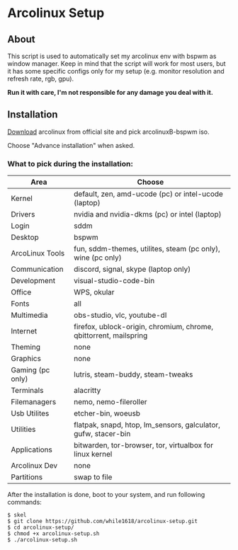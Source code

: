 # Arcolinux Setup

## About
This script is used to automatically set my arcolinux env with bspwm as window manager. Keep in mind that the script will work 
for most users, but it has some specific configs only for my setup (e.g. monitor resolution and refresh rate, rgb, gpu).

__Run it with care, I'm not responsible for any damage you deal with it.__

## Installation
[Download](https://www.arcolinux.info/downloads/) arcolinux from official site and pick arcolinuxB-bspwm iso.

Choose "Advance installation" when asked.

### What to pick during the installation:

| Area             | Choose                                                            |
| ---------------- | ----------------------------------------------------------------- |
| Kernel           | default, zen, amd-ucode (pc) or intel-ucode (laptop)              |
| Drivers          | nvidia and nvidia-dkms (pc) or intel (laptop)                     |
| Login            | sddm                                                              |
| Desktop          | bspwm                                                             |
| ArcoLinux Tools  | fun, sddm-themes, utilites, steam (pc only), wine (pc only)       |
| Communication    | discord, signal, skype (laptop only)                              |
| Development      | visual-studio-code-bin                                            |
| Office           | WPS, okular                                                       |
| Fonts            | all                                                               |
| Multimedia       | obs-studio, vlc, youtube-dl                                       |
| Internet         | firefox, ublock-origin, chromium, chrome, qbittorrent, mailspring |
| Theming          | none                                                              |
| Graphics         | none                                                              |
| Gaming (pc only) | lutris, steam-buddy, steam-tweaks                                 |
| Terminals        | alacritty                                                         |
| Filemanagers     | nemo, nemo-fileroller                                             |
| Usb Utilites     | etcher-bin, woeusb                                                |
| Utilities        | flatpak, snapd, htop, lm_sensors, galculator, gufw, stacer-bin    |
| Applications     | bitwarden, tor-browser, tor, virtualbox for linux kernel          |
| Arcolinux Dev    | none                                                              |
| Partitions       | swap to file                                                      |

After the installation is done, boot to your system, and run following commands:

``` 
$ skel
$ git clone https://github.com/while1618/arcolinux-setup.git 
$ cd arcolinux-setup/ 
$ chmod +x arcolinux-setup.sh
$ ./arcolinux-setup.sh
```
